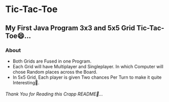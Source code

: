 # Tic-Tac-Toe
## My First Java Program 3x3 and 5x5 Grid Tic-Tac-Toe😄...
### About
* Both Grids are Fused in one Program.
* Each Grid will have Multiplayer and Singleplayer. In which Computer will chose Random places across the Board.
* In 5x5 Grid, Each player is given Two chances Per Turn to make it quite Interesting🥱.
###### Thank You for Reading this Crapp README🙏...



